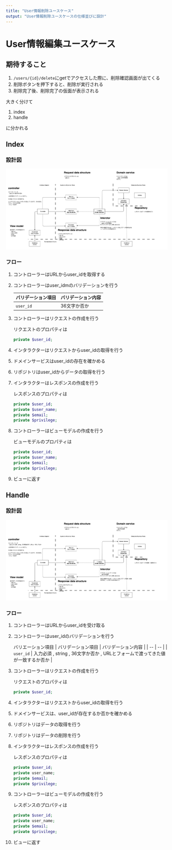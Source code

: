 ```yaml
---
title: "User情報削除ユースケース"
output: "User情報削除ユースケースの仕様並びに設計"
---
```


# User情報編集ユースケース

## 期待すること
1.  `/users/{id}/delete`にgetでアクセスした際に、削除確認画面が出てくる
2.  削除ボタンを押下すると、削除が実行される
3.  削除完了後、削除完了の仮面が表示される

大きく分けて
1. index
2. handle

に分かれる

## Index

### 設計図
![index](https://github.com/takashiraki/github_image/blob/master/images/adas/user/deleteIndex.png)

### フロー
1. コントローラーはURLからuser_idを取得する
2. コントローラーはuser_idmのバリデーションを行う

    | バリデーション項目 | バリデーション内容 |
    | -- | -- |
    | `user_id` | 36文字か否か |

3. コントローラーはリクエストの作成を行う

    リクエストのプロパティは
    ```php
    private $user_id;
    ```

4. インタラクターはリクエストからuser_idの取得を行う
5. ドメインサービスはuser_idの存在を確かめる
6. リポジトリはuser_idからデータの取得を行う
7. インタラクターはレスポンスの作成を行う

    レスポンスのプロパティは
    ```php
    private $user_id;
    private $user_name;
    private $email;
    private $privilege;
    ```

8. コントローラーはビューモデルの作成を行う

    ビューモデルのプロパティは
    ```php
    private $user_id;
    private $user_name;
    private $email;
    private $privilege;
    ```

9.  ビューに返す

## Handle

### 設計図

![handle](https://github.com/takashiraki/github_image/blob/master/images/adas/user/DeleteHandle.png)

### フロー
1. コントローラーはURLからuser_idを受け取る
2. コントローラーはuser_idのバリデーションを行う

    バリエーション項目
    | バリデーション項目 | バリデーション内容 |
    | -- | -- |
    | `user_id` | 入力必須 , string , 36文字か否か , URLとフォームで渡ってきた値が一致するか否か |

3. コントローラーはリクエストの作成を行う

    リクエストのプロパティは
    ```php
    private $user_id;
    ```

4. インタラクターはリクエストからuser_idの取得を行う
5. ドメインサービスは、user_idが存在するか否かを確かめる
6. リポジトリはデータの取得を行う
7. リポジトリはデータの削除を行う
8. インタラクターはレスポンスの作成を行う

    レスポンスのプロパティは
     ```php
     private $user_id;
     private user_name;
     private $email;
     private $privilege;
      ```

9. コントローラーはビューモデルの作成を行う

    レスポンスのプロパティは
     ```php
     private $user_id;
     private user_name;
     private $email;
     private $privilege;
      ```

10. ビューに返す